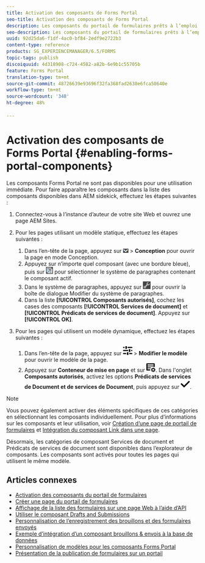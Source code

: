 ```yaml
---
title: Activation des composants de Forms Portal
seo-title: Activation des composants de Forms Portal
description: Les composants du portail de formulaires prêts à l’emploi sont désactivés par défaut. Activez les groupes Services de document et Prédicats de services de document pour activer les composants du portail de formulaires.
seo-description: Les composants du portail de formulaires prêts à l’emploi sont désactivés par défaut. Activez les groupes Services de document et Prédicats de services de document pour activer les composants du portail de formulaires.
uuid: 92d25da6-f1df-4ac0-bf84-2edf9e2722b3
content-type: reference
products: SG_EXPERIENCEMANAGER/6.5/FORMS
topic-tags: publish
discoiquuid: 4d318908-c724-4582-a82b-6e9b1c55705b
feature: Forms Portal
translation-type: tm+mt
source-git-commit: 48726639e93696f32fa368fad2630e6fca50640e
workflow-type: tm+mt
source-wordcount: '348'
ht-degree: 48%

---
```



# Activation des composants de Forms Portal {#enabling-forms-portal-components}

Les composants Forms Portal ne sont pas disponibles pour une utilisation immédiate. Pour faire apparaître les composants dans la liste des composants disponibles dans AEM sidekick, effectuez les étapes suivantes :

1. Connectez-vous à l’instance d’auteur de votre site Web et ouvrez une page AEM Sites.

1. Pour les pages utilisant un modèle statique, effectuez les étapes suivantes :

   1. Dans l’en-tête de la page, appuyez sur ![liste déroulante Zone de travail](assets/canvas-drop-down.png) > **Conception** pour ouvrir la page en mode Conception.
   1. Appuyez sur n’importe quel composant (avec une bordure bleue), puis sur ![niveau champ](assets/field-level.png) pour sélectionner le système de paragraphes contenant le composant actif.
   1. Dans le système de paragraphes, appuyez sur ![settings_icon](assets/settings_icon.png) pour ouvrir la boîte de dialogue Modifier du système de paragraphes.
   1. Dans la liste **[!UICONTROL Composants autorisés]**, cochez les cases des composants **[!UICONTROL Services de document]** et **[!UICONTROL Prédicats de services de document]**. Appuyez sur **[!UICONTROL OK]**.

1. Pour les pages qui utilisent un modèle dynamique, effectuez les étapes suivantes :

   1. Dans l’en-tête de la page, appuyez sur ![properties](assets/properties.png) > **Modifier le modèle** pour ouvrir le modèle de la page.
   1. Appuyez sur **Conteneur de mise en page** et sur ![Gestion des flux](/help/forms/using/assets/feedmanagement.png). Dans l&#39;onglet **Composants autorisés**, activez les options **Prédicats de services de Document et de services de Document**, puis appuyez sur ![aem_6_3_forms_save](assets/aem_6_3_forms_save.png).

>[!NOTE]
>
>Vous pouvez également activer des éléments spécifiques de ces catégories en sélectionnant les composants individuellement. Pour plus d’informations sur les composants et leur utilisation, voir [Création d’une page de portail de formulaires](/help/forms/using/creating-form-portal-page.md) et [Intégration du composant Link dans une page](/help/forms/using/embedding-link-component-page.md).

Désormais, les catégories de composant Services de document et Prédicats de services de document sont disponibles dans l’explorateur de composants. Les composants sont activés pour toutes les pages qui utilisent le même modèle.

## Articles connexes

* [Activation des composants du portail de formulaires](/help/forms/using/enabling-forms-portal-components.md)
* [Créer une page du portail de formulaires](/help/forms/using/creating-form-portal-page.md)
* [Affichage de la liste des formulaires sur une page Web à l’aide d’API](/help/forms/using/listing-forms-webpage-using-apis.md)
* [Utiliser le composant Drafts and Submissions](/help/forms/using/draft-submission-component.md)
* [Personnalisation de l’enregistrement des brouillons et des formulaires envoyés](/help/forms/using/draft-submission-component.md)
* [Exemple d’intégration d’un composant brouillons &amp; envois à la base de données](/help/forms/using/integrate-draft-submission-database.md)
* [Personnalisation de modèles pour les composants Forms Portal](/help/forms/using/customizing-templates-forms-portal-components.md)
* [Présentation de la publication de formulaires sur un portail](/help/forms/using/introduction-publishing-forms.md)
